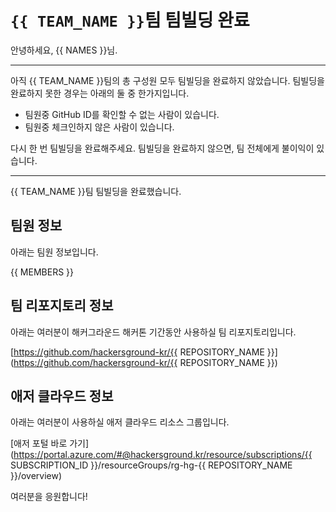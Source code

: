 # `{{ TEAM_NAME }}`팀 팀빌딩 완료

안녕하세요, {{ NAMES }}님.

------

아직 {{ TEAM_NAME }}팀의 총 구성원 모두 팀빌딩을 완료하지 않았습니다. 팀빌딩을 완료하지 못한 경우는 아래의 둘 중 한가지입니다.

- 팀원중 GitHub ID를 확인할 수 없는 사람이 있습니다.
- 팀원중 체크인하지 않은 사람이 있습니다.

다시 한 번 팀빌딩을 완료해주세요. 팀빌딩을 완료하지 않으면, 팀 전체에게 불이익이 있습니다.

------

{{ TEAM_NAME }}팀 팀빌딩을 완료했습니다.

## 팀원 정보

아래는 팀원 정보입니다.

{{ MEMBERS }}

## 팀 리포지토리 정보

아래는 여러분이 해커그라운드 해커톤 기간동안 사용하실 팀 리포지토리입니다.

[https://github.com/hackersground-kr/{{ REPOSITORY_NAME }}](https://github.com/hackersground-kr/{{ REPOSITORY_NAME }})

## 애저 클라우드 정보

아래는 여러분이 사용하실 애저 클라우드 리소스 그룹입니다.

[애저 포털 바로 가기](https://portal.azure.com/#@hackersground.kr/resource/subscriptions/{{ SUBSCRIPTION_ID }}/resourceGroups/rg-hg-{{ REPOSITORY_NAME }}/overview)

여러분을 응원합니다!
